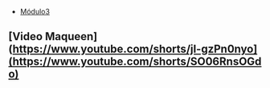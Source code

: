 
- [Módulo3](maqueen3.hex)
## [Video Maqueen](https://www.youtube.com/shorts/jI-gzPn0nyo](https://www.youtube.com/shorts/SO06RnsOGdo)
